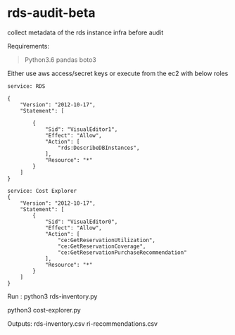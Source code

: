 # rds-audit-beta
collect metadata of the rds instance infra before audit


Requirements:
> Python3.6
pandas
boto3

Either use aws access/secret keys or execute from the ec2 with below roles

```
service: RDS

{
    "Version": "2012-10-17",
    "Statement": [

        {
            "Sid": "VisualEditor1",
            "Effect": "Allow",
            "Action": [
                "rds:DescribeDBInstances",
            ],
            "Resource": "*"
        }
    ]
}

service: Cost Explorer
{
    "Version": "2012-10-17",
    "Statement": [
        {
            "Sid": "VisualEditor0",
            "Effect": "Allow",
            "Action": [
                "ce:GetReservationUtilization",
                "ce:GetReservationCoverage",
                "ce:GetReservationPurchaseRecommendation"
            ],
            "Resource": "*"
        }
    ]
}
```
Run : 
python3 rds-inventory.py 

python3 cost-explorer.py

Outputs: 
rds-inventory.csv
ri-recommendations.csv
